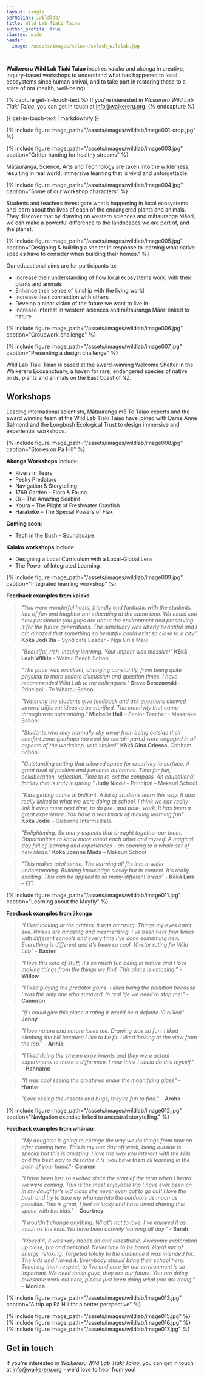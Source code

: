 ```yaml
---
layout: single
permalink: /wildlab/
title: Wild Lab Tiaki Taiao
author_profile: true
classes: wide
header:
  image: /assets/images/splash/splash_wildlab.jpg

---
```


**Waikereru Wild Lab Tiaki Taiao** inspires kaiako and akonga in creative, inquiry-based workshops to understand what has happened to local ecosystems since human arrival, and to take part in restoring these to a state of ora (health, well-being).

{% capture get-in-touch-text %}
If you're interested in *Waikereru Wild Lab Tiaki Taiao*, you can get in touch at [info@waikereru.org](mailto:info@waikereru.org).
{% endcapture %}

<div class="notice--danger">
  {{ get-in-touch-text | markdownify }}
</div>

{% include figure image_path="/assets/images/wildlab/image001-crop.jpg" %}

{% include figure image_path="/assets/images/wildlab/image003.jpg" caption="Critter hunting for healthy streams" %}

Mātauranga, Science, Arts and Technology are taken into the wilderness, resulting in real world, immersive learning that is vivid and unforgettable.

{% include figure image_path="/assets/images/wildlab/image004.jpg" caption="Some of our workshop characters" %}

Students and teachers investigate what’s happening in local ecosystems and learn about the lives of each of the endangered plants and animals. They discover that by drawing on western sciences and mātauranga Māori, we can make a powerful difference to the landscapes we are part of, and the planet. 

{% include figure image_path="/assets/images/wildlab/image005.jpg" caption="Designing & building a shelter in response to learning what native species have to consider when building their homes." %}

Our educational aims are for participants to: 
- Increase their understanding of how local ecosystems work, with their plants and animals
- Enhance their sense of kinship with the living world
- Increase their connection with others 
- Develop a clear vision of the future we want to live in 
- Increase interest in western sciences and mātauranga Māori linked to nature.

{% include figure image_path="/assets/images/wildlab/image006.jpg" caption="Groupwork challenge" %}

{% include figure image_path="/assets/images/wildlab/image007.jpg" caption="Presenting a design challenge" %}

Wild Lab Tiaki Taiao is based at the award-winning Welcome Shelter in the Waikereru Ecosanctuary, a haven for rare, endangered species of native birds, plants and animals on the East Coast of NZ.  

## Workshops

Leading international scientists, Mātauranga mō Te Taiao experts and the award winning team at the Wild Lab Tiaki Taiao have joined with Dame Anne Salmond and the Longbush Ecological Trust to design immersive and experiential workshops.

{% include figure image_path="/assets/images/wildlab/image008.jpg" caption="Stories on Pā Hill" %}

**Ākonga Workshops** include:
- Rivers in Tears
- Pesky Predators
- Navigation & Storytelling
- 1769 Garden – Flora & Fauna
- Oi – The Amazing Seabird
- Koura – The Plight of Freshwater Crayfish
- Harakeke – The Special Powers of Flax

**Coming soon**: 
- Tech in the Bush – Soundscape

**Kaiako workshops** include:
- Designing a Local Curriculum with a Local-Global Lens
- The Power of Integrated Learning


{% include figure image_path="/assets/images/wildlab/image009.jpg" caption="Integrated learning workshop" %}


**Feedback examples from kaiako**

> *"You were wonderful hosts, friendly and fantastic with the students, lots of fun and laughter but educating at the same time.  We could see how passionate you guys are about the environment and preserving it for the future generations. The sanctuary was utterly beautiful and I am amazed that something so beautiful could exist so close to a city."*  **Kōkā Jodi Ria** - Syndicate Leader - Nga Uri a Maui

> *"Beautiful, rich, Inquiry learning.  Your impact was massive!"* **Kōkā Leah Wilkie** - Wainui Beach School
 
> *"The pace was excellent, changing constantly, from being quite physical to more sedate discussion and question times.  I have recommended Wild Lab to my colleagues."* **Steve Berezowski** - Principal - Te Wharau School

> *"Watching the students give feedback and ask questions allowed several different ideas to be clarified. The creativity that came through was outstanding."* **Michelle Hall** – Senior Teacher - Makaraka School

> *"Students who may normally shy away from being outside their comfort zone (perhaps too cool for certain parts) were engaged in all aspects of the workshop, with smiles!"* **Kōkā Gina Odessa**, Cobham School

> *"Outstanding setting that allowed space for creativity to surface. A great deal of positive and personal outcomes. Time for fun, collaboration, reflection. Time to re-set the compass. An educational facility that is truly inspiring."* **Judy Nicoll** – Principal – Makauri School

> *"Kids getting active is brilliant. A lot of students learn this way.  It also really linked to what we were doing at school. I think we can really link it even more next time, to do pre- and post- work. It has been a great experience. You have a real knack of making learning fun"* **Koka Jodie** – Gisborne Intermediate

> *"Enlightening. So many aspects that brought together our team. Opportunities to know more about each other and myself. A magical day full of learning and experiences – an opening to a whole set of new ideas."* **Kōkā Joanne Mada** – Makauri School

> *"This makes total sense. The learning all fits into a wider understanding. Building knowledge slowly but in context.  It's really exciting. This can be applied to so many different areas"* - **Kōkā Lara** – EIT

{% include figure image_path="/assets/images/wildlab/image011.jpg" caption="Learning about the Mayfly" %}


**Feedback examples from ākonga**

> *"I liked looking at the critters, it was amazing. Things my eyes can't see. Noises are amazing and mesmerizing. I've been here four times with different schools and every time I've done something new. Everything is different and it's been so cool. 10-star rating for Wild Lab"* - **Baxter**

> *"I love this kind of stuff, it’s so much fun being in nature and I love making things from the things we find. This place is amazing."* - **Willow**

> *"I liked playing the predator game. I liked being the pollution because I was the only one who survived. In real life we need to stop me!"* - **Cameron**

> *"If I could give this place a rating it would be a definite 10 billion"* - **Jonny**

> *"I love nature and nature loves me. Drawing was so fun. I liked climbing the hill because I like to be fit. I liked looking at the view from the top."* - **Arihia**

> *"I liked doing the stream experiments and they were actual experiments to make a difference.  I now think I could do this myself."* - **Hahname**

> *"It was cool seeing the creatures under the magnifying glass"* - **Hunter**

> *"Love seeing the insects and bugs, they’re fun to find."* – **Aroha**

{% include figure image_path="/assets/images/wildlab/image012.jpg" caption="Navigation exercise linked to ancestral storytelling." %}


**Feedback examples from whānau**

> *"My daughter is going to change the way we do things from now on after coming here. This is my one day off work, being outside is special but this is amazing. I love the way you interact with the kids and the best way to describe it Is ’you have them all learning in the palm of your hand."*- **Carmen**

> *"I have been just so excited since the start of the term when I heard we were coming. This is the most enjoyable trip I have ever been on. In my daughter’s old class she never even got to go out! I love the bush and try to take my whanau into the outdoors as much as possible. This is great,  I feel so lucky and have loved sharing this space with the kids."* - **Courtney**

> *"I wouldn’t change anything. What’s not to love. I’ve enjoyed it as much as the kids.  We have been actively learning all day."* - **Sarah**

> *"I loved it, it was very hands on and kinesthetic. Awesome exploration up close, fun and personal. Never time to be bored. Great mix of energy, relaxing. Targeted totally to the audience it was intended for. The kids and I loved it. Everybody should bring their school here. Teaching them respect, to live and care for our environment is so important. We need these guys, they are our future. You are doing awesome work out here, please just keep doing what you are doing."* – **Monica**

{% include figure image_path="/assets/images/wildlab/image013.jpg" caption="A trip up Pā Hill for a better perspective" %}

{% include figure image_path="/assets/images/wildlab/image015.jpg" %}
{% include figure image_path="/assets/images/wildlab/image016.jpg" %}
{% include figure image_path="/assets/images/wildlab/image017.jpg" %}


## Get in touch

If you're interested in *Waikereru Wild Lab Tiaki Taiao*, you can get in touch at [info@waikereru.org](mailto:info@waikereru.org) - we'd love to hear from you!